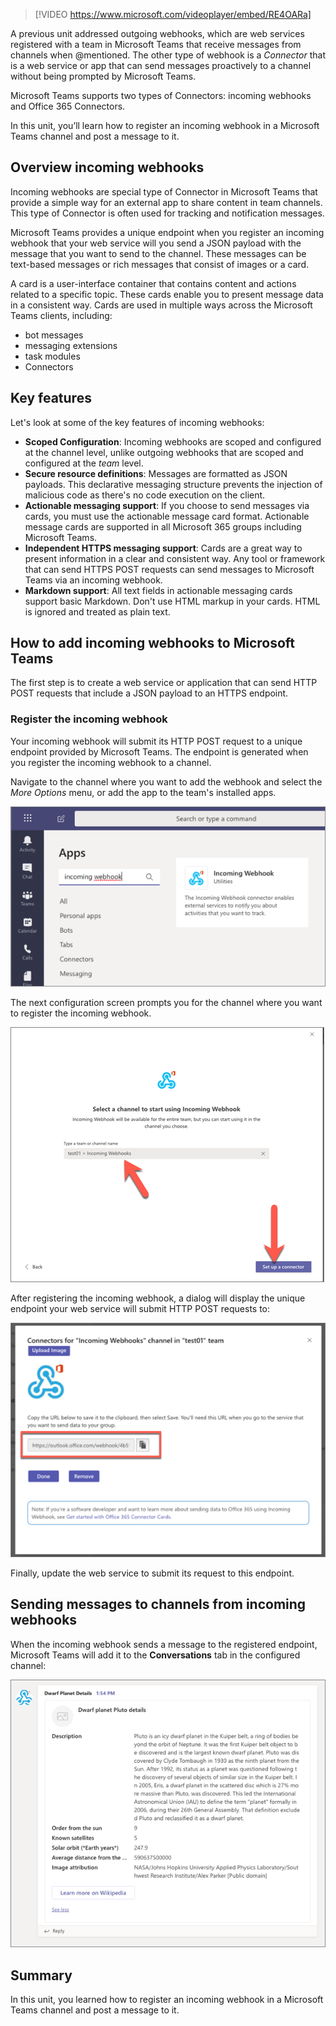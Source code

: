> [!VIDEO https://www.microsoft.com/videoplayer/embed/RE4OARa]

A previous unit addressed outgoing webhooks, which are web services registered with a team in Microsoft Teams that receive messages from channels when @mentioned. The other type of webhook is a *Connector* that is a web service or app that can send messages proactively to a channel without being prompted by Microsoft Teams.

Microsoft Teams supports two types of Connectors: incoming webhooks and Office 365 Connectors.

In this unit, you’ll learn how to register an incoming webhook in a Microsoft Teams channel and post a message to it.

## Overview incoming webhooks

Incoming webhooks are special type of Connector in Microsoft Teams that provide a simple way for an external app to share content in team channels. This type of Connector is often used for tracking and notification messages.

Microsoft Teams provides a unique endpoint when you register an incoming webhook that your web service will you send a JSON payload with the message that you want to send to the channel. These messages can be text-based messages or rich messages that consist of images or a card.

A card is a user-interface container that contains content and actions related to a specific topic. These cards enable you to present message data in a consistent way. Cards are used in multiple ways across the Microsoft Teams clients, including:

- bot messages
- messaging extensions
- task modules
- Connectors

## Key features

Let's look at some of the key features of incoming webhooks:

- **Scoped Configuration**: Incoming webhooks are scoped and configured at the channel level, unlike outgoing webhooks that are scoped and configured at the *team* level.
- **Secure resource definitions**: Messages are formatted as JSON payloads. This declarative messaging structure prevents the injection of malicious code as there's no code execution on the client.
- **Actionable messaging support**: If you choose to send messages via cards, you must use the actionable message card format. Actionable message cards are supported in all Microsoft 365 groups including Microsoft Teams.
- **Independent HTTPS messaging support**: Cards are a great way to present information in a clear and consistent way. Any tool or framework that can send HTTPS POST requests can send messages to Microsoft Teams via an incoming webhook.
- **Markdown support**: All text fields in actionable messaging cards support basic Markdown. Don't use HTML markup in your cards. HTML is ignored and treated as plain text.

## How to add incoming webhooks to Microsoft Teams

The first step is to create a web service or application that can send HTTP POST requests that include a JSON payload to an HTTPS endpoint.

### Register the incoming webhook

Your incoming webhook will submit its HTTP POST request to a unique endpoint provided by Microsoft Teams. The endpoint is generated when you register the incoming webhook to a channel.

Navigate to the channel where you want to add the webhook and select the *More Options* menu, or add the app to the team's installed apps.

![Screenshot installing an incoming webhook](../media/05-test-03.png)

The next configuration screen prompts you for the channel where you want to register the incoming webhook.

![Screenshot selecting the channel to add the incoming webhook to](../media/05-test-04.png)

After registering the incoming webhook, a dialog will display the unique endpoint your web service will submit HTTP POST requests to:

![Screenshot of the unique webhook endpoint URL](../media/05-test-06.png)

Finally, update the web service to submit its request to this endpoint.

## Sending messages to channels from incoming webhooks

When the incoming webhook sends a message to the registered endpoint, Microsoft Teams will add it to the **Conversations** tab in the configured channel:

![Screenshot of rendered message](../media/05-test-09.png)

## Summary

In this unit, you learned how to register an incoming webhook in a Microsoft Teams channel and post a message to it.
